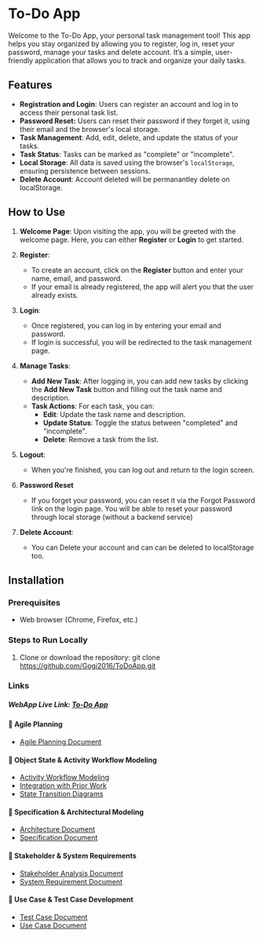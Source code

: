 # To-Do App

Welcome to the To-Do App, your personal task management tool! This app helps you stay organized by allowing you to register, log in, reset your password, manage your tasks and delete account. It’s a simple, user-friendly application that allows you to track and organize your daily tasks.

## Features

- **Registration and Login**: Users can register an account and log in to access their personal task list.
- **Password Reset:** Users can reset their password if they forget it, using their email and the browser's local storage.
- **Task Management**: Add, edit, delete, and update the status of your tasks.
- **Task Status**: Tasks can be marked as "complete" or "incomplete".
- **Local Storage**: All data is saved using the browser's `localStorage`, ensuring persistence between sessions.
- **Delete Account**: Account deleted will be permanantley delete on localStorage.

## How to Use

1. **Welcome Page**: Upon visiting the app, you will be greeted with the welcome page. Here, you can either **Register** or **Login** to get started.
   
2. **Register**: 
    - To create an account, click on the **Register** button and enter your name, email, and password.
    - If your email is already registered, the app will alert you that the user already exists.
   
3. **Login**: 
    - Once registered, you can log in by entering your email and password.
    - If login is successful, you will be redirected to the task management page.

4. **Manage Tasks**:
    - **Add New Task**: After logging in, you can add new tasks by clicking the **Add New Task** button and filling out the task name and description.
    - **Task Actions**: For each task, you can:
        - **Edit**: Update the task name and description.
        - **Update Status**: Toggle the status between "completed" and "incomplete".
        - **Delete**: Remove a task from the list.

5. **Logout**: 
    - When you're finished, you can log out and return to the login screen.
  
6. **Password Reset**
    - If you forget your password, you can reset it via the Forgot Password link on the login 
    page. You will be able to reset your password through local storage (without a backend service)

7.  **Delete Account**:
    - You can Delete your account and can can be deleted to localStorage too.
   
## Installation

### Prerequisites

- Web browser (Chrome, Firefox, etc.)

### Steps to Run Locally

1. Clone or download the repository:
   git clone https://github.com/Gogi2016/ToDoApp.git
   
### Links

##### WebApp Live Link: [To-Do App](https://gogi2016.github.io/ToDoApp/)

#### 📌 Agile Planning  
- [Agile Planning Document](Docs/Agile%20User%20Stories%2C%20Backlog%2C%20and%20Sprint%20Planning/Agile-Planning.md)

#### 📌 Object State & Activity Workflow Modeling  
- [Activity Workflow Modeling](Docs/Object%20State%20Modeling%20and%20Activity%20Workflow%20Modeling/Activity%20Workflow%20Modeling.md)
- [Integration with Prior Work](Docs/Object%20State%20Modeling%20and%20Activity%20Workflow%20Modeling/Integration%20with%20Prior%20Work.md)
- [State Transition Diagrams](Docs/Object%20State%20Modeling%20and%20Activity%20Workflow%20Modeling/State%20Transition%20Diagrams.md)

#### 📌 Specification & Architectural Modeling  
- [Architecture Document](Docs/Specification%20and%20Architectural%20Modeling/ARCHITECTURE.md)
- [Specification Document](Docs/Specification%20and%20Architectural%20Modeling/SPECIFICATION.md)

#### 📌 Stakeholder & System Requirements  
- [Stakeholder Analysis Document](Docs/Stakeholder%20and%20System%20Requirements/StakeholderAnalysis.md)
- [System Requirement Document](Docs/Stakeholder%20and%20System%20Requirements/SystemRequirementDocument.md)

#### 📌 Use Case & Test Case Development  
- [Test Case Document](Docs/Use%20Case%20Modeling%20and%20Test%20Case%20Development/TestCase.md)
- [Use Case Document](Docs/Use%20Case%20Modeling%20and%20Test%20Case%20Development/UseCase.md)

